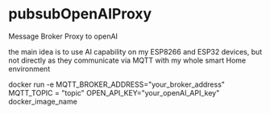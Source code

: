 # pubsubOpenAIProxy
Message Broker Proxy to openAI  

the main idea is to use AI capability on my ESP8266 and ESP32 devices, but not directly as they communicate via MQTT with my whole smart Home environment 


docker run -e MQTT_BROKER_ADDRESS="your_broker_address" MQTT_TOPIC = "topic" OPEN_API_KEY="your_openAI_API_key" docker_image_name


